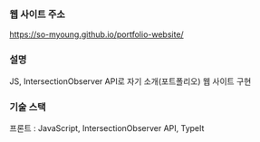 ### 웹 사이트 주소
https://so-myoung.github.io/portfolio-website/

### 설명
JS, IntersectionObserver API로 자기 소개(포트폴리오) 웹 사이트 구현<br>

### 기술 스택
프론트 : JavaScript, IntersectionObserver API, TypeIt
